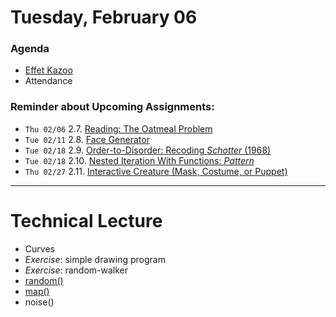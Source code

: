 # Tuesday, February 06

### Agenda

* [Effet Kazoo](https://www.youtube.com/watch?v=y9FKxMiiI6Y)
* Attendance


### Reminder about Upcoming Assignments: 

* `Thu 02/06` 2.7. [Reading: The Oatmeal Problem](https://github.com/golanlevin/60-120/tree/main/2025/assignments/creative_code#27-reading-the-oatmeal-problem)
* `Tue 02/11` 2.8. [Face Generator](https://github.com/golanlevin/60-120/tree/main/2025/assignments/creative_code#28-face-generator)
* `Tue 02/18` 2.9. [Order-to-Disorder: Recoding *Schotter* (1968)](https://github.com/golanlevin/60-120/tree/main/2025/assignments/creative_code#29-order-to-disorder-recoding-schotter-1968)
* `Tue 02/18` 2.10. [Nested Iteration With Functions: *Pattern*](https://github.com/golanlevin/60-120/tree/main/2025/assignments/creative_code#210-nested-iteration-with-functions-pattern)
* `Thu 02/27` 2.11. [Interactive Creature (Mask, Costume, or Puppet)](https://github.com/golanlevin/60-120/tree/main/2025/assignments/creative_code#211-interactive-creature-mask-costume-or-puppet)


---

# Technical Lecture

* Curves
* *Exercise*: simple drawing program
* *Exercise*: random-walker 
* [random()](https://archive.p5js.org/reference/#/p5/random)
* [map()](https://archive.p5js.org/reference/#/p5/map)
* noise()

